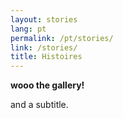 ```yaml
---
layout: stories
lang: pt
permalink: /pt/stories/
link: /stories/
title: Histoires
---
```


**wooo the gallery!** 
<!-- more -->
and a subtitle.
